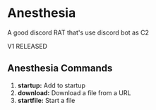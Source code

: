 # Anesthesia
A good discord RAT that's use discord bot as C2

V1 RELEASED

## Anesthesia Commands

1. **startup:** Add to startup
2. **download:** Download a file from a URL
3. **startfile:** Start a file
